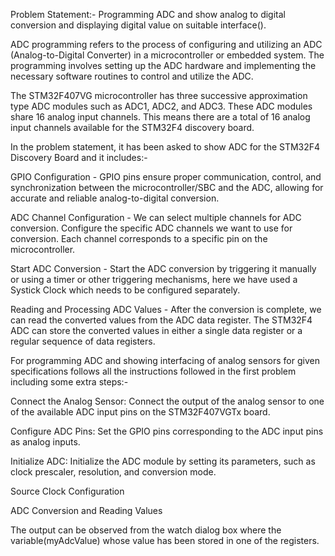 Problem Statement:- Programming ADC and show analog to digital conversion and displaying digital value on suitable interface().

ADC programming refers to the process of configuring and utilizing an ADC (Analog-to-Digital Converter) in a microcontroller or embedded system. The programming involves setting up the ADC hardware and implementing the necessary software routines to control and utilize the ADC.

The STM32F407VG microcontroller has three successive approximation type ADC modules such as ADC1, ADC2, and ADC3. These ADC modules share 16 analog input channels. This means there are a total of 16 analog input channels available for the STM32F4 discovery board.


In the problem statement, it has been asked to show ADC for the STM32F4 Discovery Board and it includes:-

GPIO Configuration - GPIO pins ensure proper communication, control, and synchronization between the microcontroller/SBC and the ADC, allowing for accurate and reliable analog-to-digital conversion.

ADC Channel Configuration - We can select multiple channels for ADC conversion. Configure the specific ADC channels we want to use for conversion. Each channel corresponds to a specific pin on the microcontroller.

Start ADC Conversion - Start the ADC conversion by triggering it manually or using a timer or other triggering mechanisms, here we have used a Systick Clock which needs to be configured separately. 

Reading and Processing ADC Values - After the conversion is complete, we can read the converted values from the ADC data register. The STM32F4 ADC can store the converted values in either a single data register or a regular sequence of data registers.



For programming ADC and showing interfacing of analog sensors for given specifications follows all the instructions followed in the first problem including some extra steps:-

Connect the Analog Sensor: Connect the output of the analog sensor to one of the available ADC input pins on the STM32F407VGTx board.   

Configure ADC Pins: Set the GPIO pins corresponding to the ADC input pins as analog inputs.

Initialize ADC: Initialize the ADC module by setting its parameters, such as clock prescaler, resolution, and conversion mode.

Source Clock Configuration

ADC Conversion and Reading Values

The output can be observed from the watch dialog box where the variable(myAdcValue) whose value has been stored in one of the registers.
